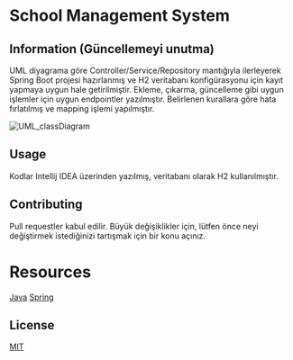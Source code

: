# School Management System 
## Information (Güncellemeyi unutma)
UML diyagrama göre Controller/Service/Repository mantığıyla ilerleyerek Spring Boot projesi hazırlanmış ve  H2 veritabanı konfigürasyonu için kayıt yapmaya uygun hale getirilmiştir. Ekleme, çıkarma, güncelleme gibi uygun işlemler için uygun endpointler yazılmıştır. Belirlenen kurallara göre hata fırlatılmış ve mapping işlemi yapılmıştır.

![UML_classDiagram](https://user-images.githubusercontent.com/80898514/129194636-1db65fdd-88aa-45a2-b296-77acf69c5671.jpg)

## Usage
Kodlar Intellij IDEA üzerinden yazılmış, veritabanı olarak H2 kullanılmıştır.


## Contributing
Pull requestler kabul edilir. Büyük değişiklikler için, lütfen önce neyi değiştirmek istediğinizi tartışmak için bir konu açınız.

# Resources

[Java](https://docs.oracle.com/en/java/) [Spring](https://spring.io/projects/spring-framework) 

## License
[MIT](https://github.com/Nevzatcs/Java-Spring-Projects/blob/main/LICENSE)